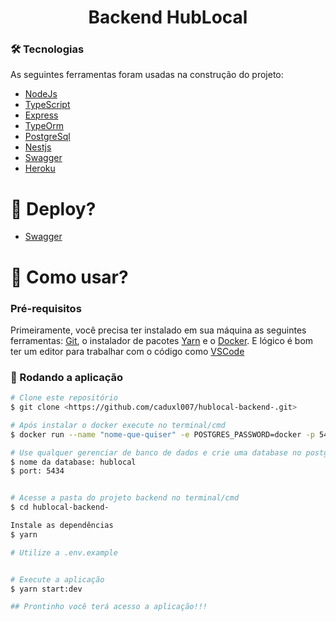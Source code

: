 <h1 align="center">Backend HubLocal</h1>

### 🛠 Tecnologias 

As seguintes ferramentas foram usadas na construção do projeto:

- [NodeJs](https://nodejs.org/en/)
- [TypeScript](https://www.typescriptlang.org/)
- [Express](https://expressjs.com/pt-br/) 
- [TypeOrm](https://typeorm.io/#/)
- [PostgreSql](https://www.postgresql.org/)
- [Nestjs](https://nestjs.com/)
- [Swagger](https://swagger.io/)
- [Heroku](https://id.heroku.com/login)


<h1>🚀 Deploy?</h1>

- [Swagger](https://hublocal-backend-cadu.herokuapp.com/api/v1/swagger)


<h1>📱 Como usar?</h1>

### Pré-requisitos

Primeiramente, você precisa ter instalado em sua máquina as seguintes ferramentas:
[Git](https://git-scm.com), o instalador de pacotes [Yarn](https://yarnpkg.com/) e o [Docker](https://www.docker.com/). 
E lógico é bom ter um editor para trabalhar com o código como [VSCode](https://code.visualstudio.com/)

### 🎲 Rodando a aplicação

```bash
# Clone este repositório
$ git clone <https://github.com/caduxl007/hublocal-backend-.git>

# Após instalar o docker execute no terminal/cmd
$ docker run --name "nome-que-quiser" -e POSTGRES_PASSWORD=docker -p 5434:5432 -d postgres

# Use qualquer gerenciar de banco de dados e crie uma database no postgres:
$ nome da database: hublocal
$ port: 5434


# Acesse a pasta do projeto backend no terminal/cmd
$ cd hublocal-backend-

Instale as dependências
$ yarn

# Utilize a .env.example


# Execute a aplicação
$ yarn start:dev

## Prontinho você terá acesso a aplicação!!!
```
